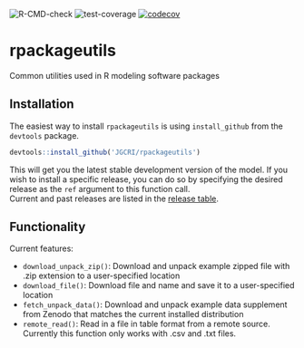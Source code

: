 ![R-CMD-check](https://github.com/JGCRI/rpackageutils/workflows/R-CMD-check/badge.svg)
![test-coverage](https://github.com/JGCRI/rpackageutils/workflows/test-coverage/badge.svg)
[![codecov](https://codecov.io/gh/JGCRI/rpackageutils/branch/master/graph/badge.svg)](https://codecov.io/gh/JGCRI/rpackageutils)

# rpackageutils
Common utilities used  in R modeling software packages

## Installation

The easiest way to install `rpackageutils` is using `install_github` from the
`devtools` package.  
```R
devtools::install_github('JGCRI/rpackageutils')
```
This will get you the latest stable development version of the model.
If you wish to install a specific release, you can do so by specifying
the desired release as the `ref` argument to this function call.  
Current and past releases are listed in the
[release table](https://github.com/JGCRI/rpackageutils/releases).

## Functionality

Current features:
- `download_unpack_zip()`:  Download and unpack example zipped file with .zip extension to a user-specified location
- `download_file()`:  Download file and name and save it to a user-specified location
- `fetch_unpack_data()`:  Download and unpack example data supplement from Zenodo that matches the current installed distribution
- `remote_read()`:  Read in a file in table format from a remote source. Currently this function only works with .csv and .txt files.
